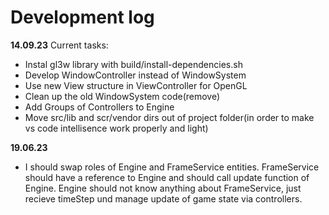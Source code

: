 # Development log

**14.09.23**
Current tasks:
* Instal gl3w library with build/install-dependencies.sh
* Develop WindowController instead of WindowSystem
* Use new View structure in ViewController for OpenGL
* Clean up the old WindowSystem code(remove)
* Add Groups of Controllers to Engine
* Move src/lib and scr/vendor dirs out of project folder(in order to make vs code intellisence work properly and light)

**19.06.23**
* I should swap roles of Engine and FrameService entities. FrameService should have a reference to Engine and should call update function of Engine. Engine should not know anything about FrameService, just recieve timeStep und manage update of game state via controllers.